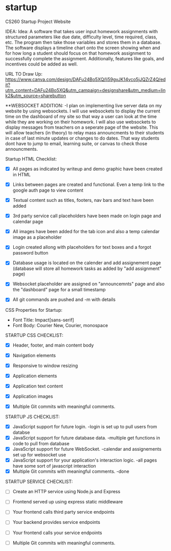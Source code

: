 # startup
CS260 Startup Project Website

IDEA: Idea: A software that takes user input homework assignments with structured parameters like due date, difficulty level, time required, class, etc. The program then take those variables and stores them in a database. The software displays a timeline chart onto the screen showing when and for how long a student should focus on that homework assignment to successfully complete the assignment. Additionally, features like goals, and incentives could be added as well.

URL TO Draw Up: https://www.canva.com/design/DAFu24Bo5XQ/li59gvJK14vco5jJQZrZ4Q/edit?utm_content=DAFu24Bo5XQ&utm_campaign=designshare&utm_medium=link2&utm_source=sharebutton

**WEBSOCKET ADDITION:
-I plan on implementing live server data on my website by using websockets. I will use websockets to display the current time on the dashboard of my site so that way a user
can look at the time while they are working on their homework. I will also use websockets to display messages from teachers on a seperate page of the website. This will allow teachers (in theory) to relay mass announcments to their students in case of last minute updates or changes to do dates. That way students dont have to jump to email, learning suite, or canvas to check those announcments.


Startup HTML Checklist:
- [x] All pages as indicated by writeup and demo graphic have been created in HTML
- [x] Links between pages are created and functional. Even a temp link to the google auth page to view content
- [x] Textual content such as titles, footers, nav bars and text have been added
- [x] 3rd party service call placeholders have been made on login page and calendar page
- [x] All images have been added for the tab icon and also a temp calendar image as a placeholder
- [x] Login created allong with placeholders for text boxes and a forgot password button
- [x] Database usage is located on the calender and add assignement page (database will store all homework tasks as added by "add assignment" page)
- [x] Websocket placeholder are assigned on "announcemnts" page and also the "dashboard" page for a small timestamp
- [x] All git commands are pushed and -m with details


CSS Properties for Startup:
- Font Title: Impact[sans-serif]
- Font Body:  Courier New, Courier, monospace


STARTUP CSS CHECKLIST:
- [x] Header, footer, and main content body
- [x] Navigation elements
- [x] Responsive to window resizing
- [x] Application elements
- [x] Application text content
- [x] Application images
- [x] Multiple Git commits with meaningful comments.


STARTUP JS CHECKLIST:
- [x] JavaScript support for future login.
    -login is set up to pull users from databse
- [x] JavaScript support for future database data.
    -multiple get functions in code to pull from database
- [x] JavaScript support for future WebSocket.
    -calendar and assignements set up for websocket use
- [x] JavaScript support for your application's interaction logic.
    -all pages have some sort of javascript interaction
- [x] Multiple Git commits with meaningful comments.
    -done

STARTUP SERVICE CHECKLIST:
- [ ] Create an HTTP service using Node.js and Express
- [ ] Frontend served up using express static middleware
- [ ] Your frontend calls third party service endpoints
- [ ] Your backend provides service endpoints
- [ ] Your frontend calls your service endpoints
- [ ] Multiple Git commits with meaningful comments.




